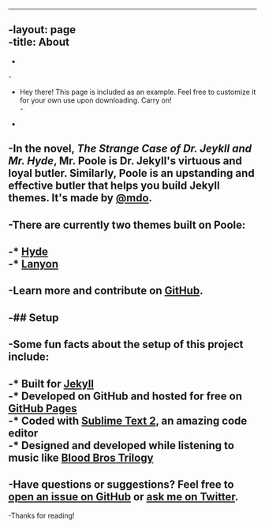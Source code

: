----		
-layout: page		
-title: About		
----		
-		
-<p class="message">		
-  Hey there! This page is included as an example. Feel free to customize it for your own use upon downloading. Carry on!		
-</p>		
-		
-In the novel, *The Strange Case of Dr. Jeykll and Mr. Hyde*, Mr. Poole is Dr. Jekyll's virtuous and loyal butler. Similarly, Poole is an upstanding and effective butler that helps you build Jekyll themes. It's made by [@mdo](https://twitter.com/mdo).		
-		
-There are currently two themes built on Poole:		
-		
-* [Hyde](http://hyde.getpoole.com)		
-* [Lanyon](http://lanyon.getpoole.com)		
-		
-Learn more and contribute on [GitHub](https://github.com/poole).		
-		
-## Setup		
-		
-Some fun facts about the setup of this project include:		
-		
-* Built for [Jekyll](http://jekyllrb.com)		
-* Developed on GitHub and hosted for free on [GitHub Pages](https://pages.github.com)		
-* Coded with [Sublime Text 2](http://sublimetext.com), an amazing code editor		
-* Designed and developed while listening to music like [Blood Bros Trilogy](https://soundcloud.com/maddecent/sets/blood-bros-series)		
-		
-Have questions or suggestions? Feel free to [open an issue on GitHub](https://github.com/poole/issues/new) or [ask me on Twitter](https://twitter.com/mdo).		
-		
-Thanks for reading!
